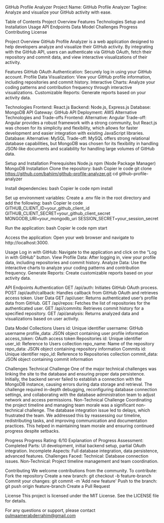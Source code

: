 GitHub Profile Analyzer
Project Name: GitHub Profile Analyzer
Tagline: Analyze and visualize your GitHub activity with ease.

Table of Contents
Project Overview
Features
Technologies
Setup and Installation
Usage
API Endpoints
Data Model
Challenges
Progress
Contributing
License

Project Overview
GitHub Profile Analyzer is a web application designed to help developers analyze and visualize their GitHub activity. By integrating with the GitHub API, users can authenticate via GitHub OAuth, fetch their repository and commit data, and view interactive visualizations of their activity.

Features
GitHub OAuth Authentication: Securely log in using your GitHub account.
Profile Data Visualization: View your GitHub profile information, including repositories and commit history.
Interactive Charts: Analyze your coding patterns and contribution frequency through interactive visualizations.
Customizable Reports: Generate reports based on your activity data.

Technologies
Frontend: React.js
Backend: Node.js, Express.js
Database: MongoDB
API Gateway: GitHub API
Deployment: AWS
Alternative Technologies and Trade-offs
Frontend:
Alternative: Angular
Trade-off: Angular provides a robust framework with a strong community, but React.js was chosen for its simplicity and flexibility, which allows for faster development and easier integration with existing JavaScript libraries.
Database:
Alternative: MySQL
Trade-off: MySQL offers strong relational database capabilities, but MongoDB was chosen for its flexibility in handling JSON-like documents and scalability for handling large volumes of GitHub data.

Setup and Installation
Prerequisites
Node.js
npm (Node Package Manager)
MongoDB
Installation
Clone the repository:
bash
Copier le code
git clone https://github.com/bahiim/github-profile-analyzer.git
cd github-profile-analyzer


Install dependencies:
bash
Copier le code
npm install


Set up environment variables: Create a .env file in the root directory and add the following:
bash
Copier le code
GITHUB_CLIENT_ID=your_github_client_id
GITHUB_CLIENT_SECRET=your_github_client_secret
MONGODB_URI=your_mongodb_uri
SESSION_SECRET=your_session_secret


Run the application:
bash
Copier le code
npm start


Access the application: Open your web browser and navigate to http://localhost:3000.

Usage
Log in with GitHub: Navigate to the application and click on the "Log in with GitHub" button.
View Profile Data: After logging in, view your profile data, including repositories and commit history.
Analyze Data: Use the interactive charts to analyze your coding patterns and contribution frequency.
Generate Reports: Create customizable reports based on your activity data.

API Endpoints
Authentication
GET /api/auth: Initiates GitHub OAuth process.
POST /api/auth/callback: Handles callback from GitHub OAuth and retrieves access token.
User Data
GET /api/user: Returns authenticated user’s profile data from GitHub.
GET /api/repos: Fetches the list of repositories for the authenticated user.
GET /api/commits: Retrieves commit history for a specified repository.
GET /api/analysis: Returns analyzed data and visualizations based on user activity.

Data Model
Collections
Users
id: Unique identifier
username: GitHub username
profile_data: JSON object containing user profile information
access_token: OAuth access token
Repositories
id: Unique identifier
user_id: Reference to Users collection
repo_name: Name of the repository
repo_data: JSON object containing repository information
Commits
id: Unique identifier
repo_id: Reference to Repositories collection
commit_data: JSON object containing commit information

Challenges
Technical Challenge
One of the major technical challenges was linking the site to the database and ensuring proper data persistence. Initially, the backend server failed to establish a connection with the MongoDB instance, causing errors during data storage and retrieval. The challenge required in-depth debugging, reconfiguring database connection settings, and collaborating with the database administration team to adjust network and access permissions.
Non-Technical Challenge
Coordinating the project timeline and managing team morale was a significant non-technical challenge. The database integration issue led to delays, which frustrated the team. We addressed this by reassessing our timeline, redistributing tasks, and improving communication and documentation practices. This helped in maintaining team morale and ensuring continued progress despite setbacks.

Progress
Progress Rating: 6/10
Explanation of Progress Assessment:
Completed Parts: UI development, initial backend setup, partial OAuth integration.
Incomplete Aspects: Full database integration, data persistence, advanced features.
Challenges Faced:
Technical: Database connection issues.
Non-Technical: Project timeline management and team coordination.

Contributing
We welcome contributions from the community. To contribute:
Fork the repository
Create a new branch: git checkout -b feature-branch
Commit your changes: git commit -m 'Add new feature'
Push to the branch: git push origin feature-branch
Create a Pull Request

License
This project is licensed under the MIT License. See the LICENSE file for details.

For any questions or support, please contact oulmaamerabderrahim@gmail.com


